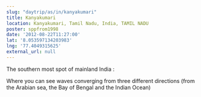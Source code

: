 ```yaml
---
slug: "daytrip/as/in/kanyakumari"
title: Kanyakumari
location: Kanyakumari, Tamil Nadu, India, TAMIL NADU
poster: sppfrom1998
date: '2012-08-22T11:27:00'
lat: '8.053597134203983'
lng: '77.4049315625'
external_url: null
---
```


The southern most spot of mainland India :

Where you can see waves converging from three different directions (from the Arabian sea, the Bay of Bengal and the Indian Ocean)
